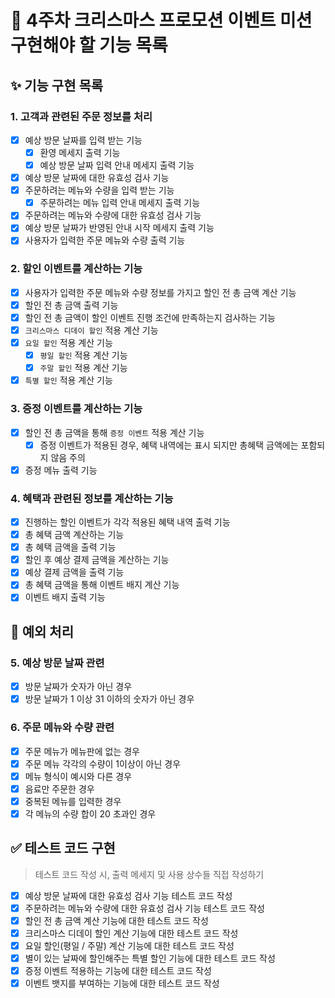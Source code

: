# 🎄 4주차 크리스마스 프로모션 이벤트 미션 구현해야 할 기능 목록

## ✨ 기능 구현 목록

### 1. 고객과 관련된 주문 정보를 처리

- [x] 예상 방문 날짜를 입력 받는 기능
  - [x] 환영 메세지 출력 기능
  - [x] 예상 방문 날짜 입력 안내 메세지 출력 기능
- [x] 예상 방문 날짜에 대한 유효성 검사 기능
- [x] 주문하려는 메뉴와 수량을 입력 받는 기능
  - [x] 주문하려는 메뉴 입력 안내 메세지 출력 기능
- [x] 주문하려는 메뉴와 수량에 대한 유효성 검사 기능
- [x] 예상 방문 날짜가 반영된 안내 시작 메세지 출력 기능
- [x] 사용자가 입력한 주문 메뉴와 수량 출력 기능

### 2. 할인 이벤트를 계산하는 기능

- [x] 사용자가 입력한 주문 메뉴와 수량 정보를 가지고 할인 전 총 금액 계산 기능
- [x] 할인 전 총 금액 출력 기능
- [x] 할인 전 총 금액이 할인 이벤트 진행 조건에 만족하는지 검사하는 기능
- [x] ``크리스마스 디데이 할인`` 적용 계산 기능
- [x] `` 요일 할인 `` 적용 계산 기능
  - [x] ``평일 할인`` 적용 계산 기능
  - [x] ``주말 할인`` 적용 계산 기능
- [x] ``특별 할인`` 적용 계산 기능

### 3. 증정 이벤트를 계산하는 기능

- [x] 할인 전 총 금액을 통해 ``증정 이벤트`` 적용 계산 기능
    - [x] 증정 이벤트가 적용된 경우, 혜택 내역에는 표시 되지만 총혜택 금액에는 포함되지 않음 주의
- [x] 증정 메뉴 출력 기능

### 4. 혜택과 관련된 정보를 계산하는 기능

- [x] 진행하는 할인 이벤트가 각각 적용된 혜택 내역 출력 기능
- [x] 총 혜택 금액 계산하는 기능
- [x] 총 혜택 금액을 출력 기능
- [x] 할인 후 예상 결제 금액을 계산하는 기능
- [x] 예상 결제 금액을 출력 기능
- [x] 총 혜택 금액을 통해 이벤트 배지 계산 기능
- [x] 이벤트 배지 출력 기능

## 🥅 예외 처리

### 5. 예상 방문 날짜 관련

- [x] 방문 날짜가 숫자가 아닌 경우
- [x] 방문 날짜가 1 이상 31 이하의 숫자가 아닌 경우

### 6. 주문 메뉴와 수량 관련

- [x] 주문 메뉴가 메뉴판에 없는 경우
- [x] 주문 메뉴 각각의 수량이 1이상이 아닌 경우
- [x] 메뉴 형식이 예시와 다른 경우
- [x] 음료만 주문한 경우
- [x] 중복된 메뉴를 입력한 경우
- [x] 각 메뉴의 수량 합이 20 초과인 경우

## ✅ 테스트 코드 구현

> 테스트 코드 작성 시, 출력 메세지 및 사용 상수들 직접 작성하기

- [x] 예상 방문 날짜에 대한 유효성 검사 기능 테스트 코드 작성
- [x] 주문하려는 메뉴와 수량에 대한 유효성 검사 기능 테스트 코드 작성
- [x] 할인 전 총 금액 계산 기능에 대한 테스트 코드 작성
- [x] 크리스마스 디데이 할인 계산 기능에 대한 테스트 코드 작성
- [x] 요일 할인(평일 / 주말) 계산 기능에 대한 테스트 코드 작성
- [x] 별이 있는 날짜에 할인해주는 특별 할인 기능에 대한 테스트 코드 작성
- [x] 증정 이벤트 적용하는 기능에 대한 테스트 코드 작성
- [x] 이벤트 뱃지를 부여하는 기능에 대한 테스트 코드 작성